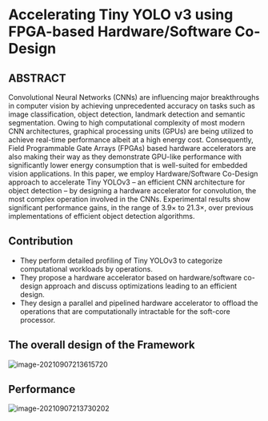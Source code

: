 # Accelerating Tiny YOLO v3 using FPGA-based Hardware/Software Co-Design
## ABSTRACT

Convolutional Neural Networks (CNNs) are influencing major breakthroughs in computer vision by achieving unprecedented accuracy on tasks such as image classification, object detection, landmark detection and semantic segmentation. Owing to high computational complexity of most modern CNN architectures, graphical processing units (GPUs) are being utilized to achieve real-time performance albeit at a high energy cost. Consequently, Field Programmable Gate Arrays (FPGAs) based hardware accelerators are also making their way as they demonstrate GPU-like performance with significantly lower energy consumption that is well-suited for embedded vision applications. In this paper, we employ Hardware/Software Co-Design approach to accelerate Tiny YOLOv3 – an efficient CNN architecture for object detection – by designing a hardware accelerator for convolution, the most complex operation involved in the CNNs. Experimental results show significant performance gains, in the range of 3.9× to 21.3×, over previous implementations of efficient object detection algorithms.

## Contribution

- They perform detailed profiling of Tiny YOLOv3 to categorize computational workloads by operations.
- They propose a hardware accelerator based on hardware/software co-design approach and discuss optimizations leading to an efficient design.
- They design a parallel and pipelined hardware accelerator to offload the operations that are computationally intractable for the soft-core processor.

## The overall design of the Framework

![image-20210907213615720](https://gitee.com/feiyipengfei/pic-md1/raw/master/20210907213615.png)

## Performance

![image-20210907213730202](https://gitee.com/feiyipengfei/pic-md1/raw/master/20210907213730.png)

